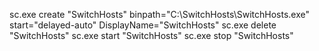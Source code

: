 ﻿sc.exe create "SwitchHosts" binpath="C:\SwitchHosts\SwitchHosts.exe" start="delayed-auto" DisplayName="SwitchHosts"
sc.exe delete "SwitchHosts"
sc.exe start "SwitchHosts"
sc.exe stop "SwitchHosts"

